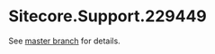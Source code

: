 # Sitecore.Support.229449

See [master branch](https://github.com/sitecoresupport/Sitecore.Support.229449) for details.